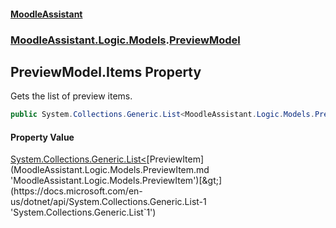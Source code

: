 #### [MoodleAssistant](index.md 'index')
### [MoodleAssistant.Logic.Models](MoodleAssistant.Logic.Models.md 'MoodleAssistant.Logic.Models').[PreviewModel](MoodleAssistant.Logic.Models.PreviewModel.md 'MoodleAssistant.Logic.Models.PreviewModel')

## PreviewModel.Items Property

Gets the list of preview items.

```csharp
public System.Collections.Generic.List<MoodleAssistant.Logic.Models.PreviewItem> Items { get; }
```

#### Property Value
[System.Collections.Generic.List&lt;](https://docs.microsoft.com/en-us/dotnet/api/System.Collections.Generic.List-1 'System.Collections.Generic.List`1')[PreviewItem](MoodleAssistant.Logic.Models.PreviewItem.md 'MoodleAssistant.Logic.Models.PreviewItem')[&gt;](https://docs.microsoft.com/en-us/dotnet/api/System.Collections.Generic.List-1 'System.Collections.Generic.List`1')